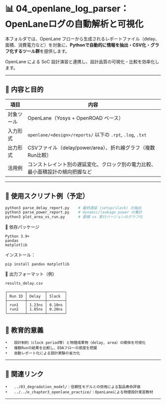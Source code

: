 # 📊 04_openlane_log_parser：OpenLaneログの自動解析と可視化

本フォルダでは、OpenLane フローから生成されるレポートファイル（delay、面積、消費電力など）を対象に、**Pythonで自動的に情報を抽出・CSV化・グラフ化するツール群**を提供します。

OpenLane による SoC 設計演習と連携し、設計品質の可視化・比較を効率化します。

---

## 📄 内容と目的

| 項目 | 内容 |
|------|------|
| 対象ツール | OpenLane（Yosys + OpenROAD ベース） |
| 入力形式 | `openlane/<design>/reports/` 以下の `.rpt`, `.log`, `.txt` |
| 出力形式 | CSVファイル（delay/power/area）、折れ線グラフ（複数Run比較） |
| 活用例 | コンストレイント別の遅延変化、クロック別の電力比較、最小面積設計の傾向把握など |

---

## 🧰 使用スクリプト例（予定）

```bash
python3 parse_delay_report.py    # 最終遅延 (setup/slack) の抽出
python3 parse_power_report.py    # dynamic/leakage power の集計
python3 plot_area_vs_run.py      # 面積 vs 実行バージョンのグラフ化
```

🔧 依存パッケージ
```
Python 3.9+
pandas
matplotlib
```

インストール：
```
pip install pandas matplotlib
```
📁 出力フォーマット（例）
```
results_delay.csv
```
```
┌────────┬────────┬────────┐
│ Run ID │ Delay  │ Slack  │
├────────┼────────┼────────┤
│ run1   │ 1.23ns │ 0.10ns │
│ run2   │ 1.05ns │ 0.20ns │
└────────┴────────┴────────┘
```

## 📌 教育的意義
	•	設計制約（clock period等）と物理成果物（delay, area）の関係を可視化
	•	複数Runの結果を比較し、EDAフローの感度を把握
	•	自動レポート化による設計実験の省力化

---

## 🔗 関連リンク
	•	../03_degradation_model/：信頼性モデルとの併用による製品寿命評価
	•	../../e_chapter3_openlane_practice/：OpenLaneによる物理設計実習教材

---
